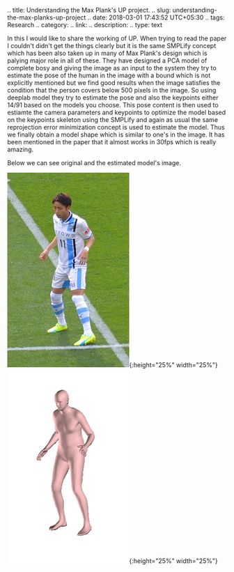 
.. title: Understanding the Max Plank's UP project.
.. slug: understanding-the-max-planks-up-project
.. date: 2018-03-01 17:43:52 UTC+05:30
.. tags: Research
.. category: 
.. link: 
.. description: 
.. type: text

In this I would like to share the working of UP. When trying to read the paper I couldn't didn't get the things clearly but it is the same SMPLify concept which has been also taken up in many of Max Plank's design which is palying major role in all of these. They have designed a PCA model of complete bosy and giving the image as an input to the system they try to estimate the pose of the human in the image with a bound which is not explicitly mentioned but we find good results when the image satisfies the condition that the person covers below 500 pixels in the image. So using deeplab model they try to estimate the pose and also the keypoints either 14/91 based on the models you choose. This pose content is then used to estiamte the camera parameters and keypoints to optimize the model based on the keypoints skeleton using the SMPLify and again as usual the same reprojection error minimization concept is used to estimate the model. Thus we finally obtain a model shape which is similar to one's in the image. It has been mentioned in the paper that it almost works in 30fps which is really amazing.

Below we can see original and the estimated model's image.

![Original image](/images/body.jpg){:height="25%" width="25%"} ![Reconstructed Image](/images/body_recon.png){:height="25%" width="25%"}